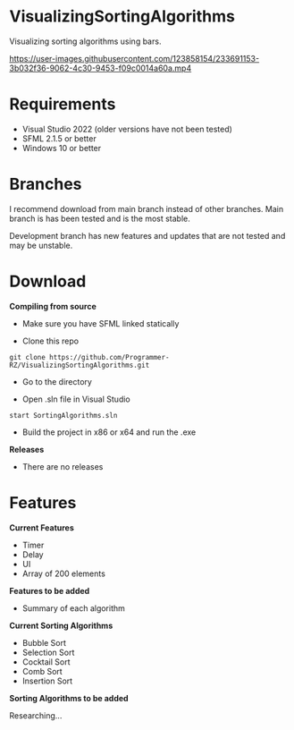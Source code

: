# VisualizingSortingAlgorithms
Visualizing sorting algorithms using bars.



https://user-images.githubusercontent.com/123858154/233691153-3b032f36-9062-4c30-9453-f09c0014a60a.mp4


# Requirements
- Visual Studio 2022 (older versions have not been tested)
- SFML 2.1.5 or better
- Windows 10 or better

# Branches
I recommend download from main branch instead of other branches. Main branch is has been tested and is the most stable.

Development branch has new features and updates that are not tested and may be unstable.

# Download

**Compiling from source**

- Make sure you have SFML linked statically

- Clone this repo
```
git clone https://github.com/Programmer-RZ/VisualizingSortingAlgorithms.git
```
- Go to the directory

- Open .sln file in Visual Studio
```
start SortingAlgorithms.sln
```
- Build the project in x86 or x64 and run the .exe

**Releases**

- There are no releases

# Features
**Current Features**
- Timer
- Delay
- UI
- Array of 200 elements

**Features to be added**
- Summary of each algorithm

**Current Sorting Algorithms**
- Bubble Sort
- Selection Sort
- Cocktail Sort
- Comb Sort
- Insertion Sort

**Sorting Algorithms to be added**

Researching...
